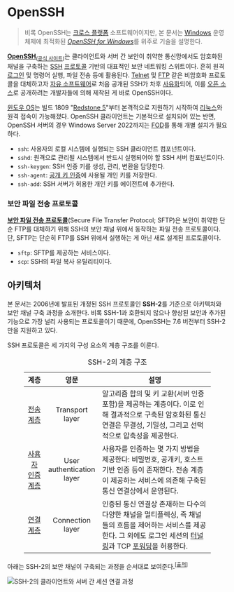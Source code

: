 # OpenSSH
> 비록 OpenSSH는 [크로스 플랫폼](https://en.wikipedia.org/wiki/Cross-platform_software) 소프트웨어이지만, 본 문서는 [Windows](Windows.md) 운영체제에 최적화된 [*OpenSSH for Windows*](https://learn.microsoft.com/en-us/windows-server/administration/openssh/openssh-overview)를 위주로 기술을 설명한다.

**[OpenSSH](https://en.wikipedia.org/wiki/OpenSSH)**<sub>([공식 사이트](https://www.openssh.com/))</sub>는 클라이언트와 서버 간 보안이 취약한 통신망에서도 암호화된 채널을 구축하는 [SSH](https://en.wikipedia.org/wiki/Secure_Shell) [프로토콜](https://en.wikipedia.org/wiki/Communication_protocol) 기반의 대표적인 보안 네트워킹 스위트이다. 흔히 원격 [로그인](Logon.md) 및 명령어 실행, 파일 전송 등에 활용된다. [Telnet](https://en.wikipedia.org/wiki/Telnet) 및 [FTP](https://en.wikipedia.org/wiki/File_Transfer_Protocol) 같은 비암호화 프로토콜을 대체하고자 [자유 소프트웨어](https://en.wikipedia.org/wiki/Free_software)로 처음 공개된 SSH가 차후 [사유화](https://en.wikipedia.org/wiki/Proprietary_software)되어, 이를 [오픈 소스](https://en.wikipedia.org/wiki/Open-source_software)로 공개하려는 개발자들에 의해 제작된 게 바로 OpenSSH이다.

[윈도우 OS](Windows.md)는 빌드 1809 "[Redstone 5](https://en.wikipedia.org/wiki/Windows_10,_version_1809)"부터 본격적으로 지원하기 시작하여 [리눅스](https://en.wikipedia.org/wiki/Linux)와 원격 접속이 가능해졌다. OpenSSH 클라이언트는 기본적으로 설치되어 있는 반면, OpenSSH 서버의 경우 Windows Server 2022까지는 [FOD](https://learn.microsoft.com/en-us/windows-hardware/manufacture/desktop/features-on-demand-v2--capabilities)를 통해 개별 설치가 필요하다.

* `ssh`: 사용자의 로컬 시스템에 실행되는 SSH 클라이언트 컴포넌트이다.
* `sshd`: 원격으로 관리될 시스템에서 반드시 실행되어야 할 SSH 서버 컴포넌트이다.
* `ssh-keygen`: SSH 인증 키를 생성, 관리, 변환을 담당한다.
* `ssh-agent`: [공개 키 인증](Certificate.md)에 사용될 개인 키를 저장한다.
* `ssh-add`: SSH 서버가 허용한 개인 키를 에이전트에 추가한다.

### 보안 파일 전송 프로토콜
**[보안 파일 전송 프로토콜](https://en.wikipedia.org/wiki/SSH_File_Transfer_Protocol)**(Secure File Transfer Protocol; SFTP)은 보안이 취약한 단순 FTP를 대체하기 위해 SSH의 보안 채널 위에서 동작하는 파일 전송 프로토콜이다. 단, SFTP는 단순히 FTP를 SSH 위에서 실행하는 게 아닌 새로 설계된 프로토콜이다.

* `sftp`: SFTP를 제공하는 서비스이다.
* `scp`: SSH의 파일 복사 유틸리티이다.

## 아키텍처
본 문서는 2006년에 발표된 개정된 SSH 프로토콜인 **SSH-2**를 기준으로 아키텍처와 보안 채널 구축 과정을 소개한다. 비록 SSH-1과 호환되지 않으나 향상된 보안과 추가된 기능으로 가장 널리 사용되는 프로토콜이기 때문에, OpenSSH는 7.6 버전부터 SSH-2만을 지원하고 있다.

SSH 프로토콜은 세 가지의 구성 요소의 계층 구조를 이룬다.

<table style="width: 85%; margin-left: auto; margin-right: auto;"><caption style="caption-side: top;">SSH-2의 계층 구조</caption><colgroup><col style="width: 12%;"/><col style="width: 18%;"/><col style="width: 70%;"/></colgroup><thead><tr><th style="text-align: center;">계층</th><th style="text-align: center;">영문</th><th style="text-align: center;">설명</th></tr></thead><tbody><tr><td style="text-align: center;"><a href="https://www.ietf.org/rfc/rfc4253.txt">전송 계층</a></td><td style="text-align: center;">Transport layer</td><td>알고리즘 합의 및 키 교환(서버 인증 포함)을 제공하는 계층이다. 이로 인해 결과적으로 구축된 암호화된 통신 연결은 무결성, 기밀성, 그리고 선택적으로 압축성을 제공한다.</td></tr><tr><td style="text-align: center;"><a href="https://www.ietf.org/rfc/rfc4252.txt">사용자 인증 계층</a></td><td style="text-align: center;">User authentication layer</td><td>사용자를 인증하는 몇 가지 방법을 제공한다: 비밀번호, 공개키, 호스트 기반 인증 등이 존재한다. 전송 계층이 제공하는 서비스에 의존해 구축된 통신 연결상에서 운영된다.</td></tr><tr><td style="text-align: center;"><a href="https://www.ietf.org/rfc/rfc4254.txt">연결 계층</a></td><td style="text-align: center;">Connection layer</td><td>인증된 통신 연결상 존재하는 다수의 다양한 채널을 멀티플렉싱, 즉 채널들의 흐름을 제어하는 서비스를 제공한다. 그 외에도 로그인 세션의 <a href="https://en.wikipedia.org/wiki/Tunneling_protocol#Secure_Shell_tunneling">터널링</a>과 TCP <a href="https://en.wikipedia.org/wiki/Port_forwarding">포워딩</a>을 허용한다.</td></tr></tbody></table>

아래는 SSH-2의 보안 채널이 구축되는 과정을 순서대로 보여준다.<sup>[[출처](https://bytebytego.com/guides/guides/how-does-ssh-work/)]</sup>

![SSH-2의 클라이언트와 서버 간 세션 연결 과정](https://assets.bytebytego.com/diagrams/0224-how-does-ssh-work.png)

